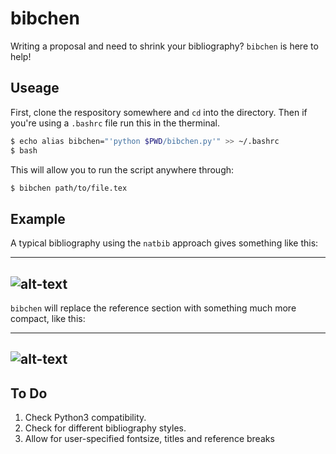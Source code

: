 # bibchen

Writing a proposal and need to shrink your bibliography? `bibchen` is here to help!

## Useage

First, clone the respository somewhere and `cd` into the directory. Then if you're using a `.bashrc` file run this in the therminal.

```bash
$ echo alias bibchen="'python $PWD/bibchen.py'" >> ~/.bashrc
$ bash
```

This will allow you to run the script anywhere through:

```bash
$ bibchen path/to/file.tex
```

## Example

A typical bibliography using the `natbib` approach gives something like this:

---
![alt-text](https://github.com/richteague/bibchen/blob/master/test/before.png "Standard bibliography.")
---

`bibchen` will replace the reference section with something much more compact, like this:

---
![alt-text](https://github.com/richteague/bibchen/blob/master/test/after.png "Shrunken bibliography.")
---

## To Do

1) Check Python3 compatibility.
2) Check for different bibliography styles.
3) Allow for user-specified fontsize, titles and reference breaks
